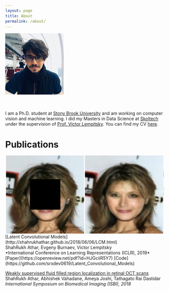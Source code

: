 ```yaml
---
layout: page
title: About
permalink: /about/
---
```

<img src="/images/IMG_2922.jpg" height="195px" width="186px" ><br/>
<br/>
<br/>


I am a Ph.D. student at [Stony Brook University](https://www.cs.stonybrook.edu/) and am working on computer vision and machine learning. I did my Masters in Data Science at [Skoltech](https://http://www.skoltech.ru/en) under the supervision of [Prof. Victor Lempitsky](http://faculty.skoltech.ru/people/victorlempitsky). You can find my CV [here](/assets/CV.pdf).


# Publications

<img align="left" src="/images/Teaser_LCM.png">
[Latent Convolutional Models](http://shahrukhathar.github.io/2018/06/06/LCM.html)<br/>
ShahRukh Athar, Evgeny Burnaev, Victor Lempitsky<br/>
*International Conference on Learning Representations (ICLR), 2019*<br/>
[Paper](https://openreview.net/pdf?id=HJGciiR5Y7) [Code](https://github.com/srxdev0619/Latent_Convolutional_Models)



[Weakly supervised fluid filled region localization in retinal OCT scans](https://ieeexplore.ieee.org/abstract/document/8363849)<br/>
ShahRukh Athar, Abhishek Vahadane, Ameya Joshi, Tathagato Rai Dastidar<br/>
*International Symposium on Biomedical Imaging (ISBI), 2018*
